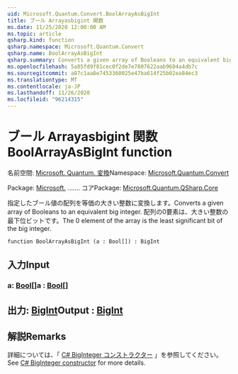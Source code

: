 ```yaml
---
uid: Microsoft.Quantum.Convert.BoolArrayAsBigInt
title: ブール Arrayasbigint 関数
ms.date: 11/25/2020 12:00:00 AM
ms.topic: article
qsharp.kind: function
qsharp.namespace: Microsoft.Quantum.Convert
qsharp.name: BoolArrayAsBigInt
qsharp.summary: Converts a given array of Booleans to an equivalent big integer. The 0 element of the array is the least significant bit of the big integer.
ms.openlocfilehash: 5a85fd9f81cec0f2de7e7807622aab9604a4db7c
ms.sourcegitcommit: a87c1aa8e7453360025e47ba614f25b02ea84ec3
ms.translationtype: MT
ms.contentlocale: ja-JP
ms.lasthandoff: 11/26/2020
ms.locfileid: "96214315"
---
```

# <a name="boolarrayasbigint-function"></a><span data-ttu-id="d8bb1-102">ブール Arrayasbigint 関数</span><span class="sxs-lookup"><span data-stu-id="d8bb1-102">BoolArrayAsBigInt function</span></span>

<span data-ttu-id="d8bb1-103">名前空間: [Microsoft. Quantum. 変換](xref:Microsoft.Quantum.Convert)</span><span class="sxs-lookup"><span data-stu-id="d8bb1-103">Namespace: [Microsoft.Quantum.Convert](xref:Microsoft.Quantum.Convert)</span></span>

<span data-ttu-id="d8bb1-104">Package: [Microsoft.](https://nuget.org/packages/Microsoft.Quantum.QSharp.Core) ....... コア</span><span class="sxs-lookup"><span data-stu-id="d8bb1-104">Package: [Microsoft.Quantum.QSharp.Core](https://nuget.org/packages/Microsoft.Quantum.QSharp.Core)</span></span>


<span data-ttu-id="d8bb1-105">指定したブール値の配列を等価の大きい整数に変換します。</span><span class="sxs-lookup"><span data-stu-id="d8bb1-105">Converts a given array of Booleans to an equivalent big integer.</span></span>
<span data-ttu-id="d8bb1-106">配列の0要素は、大きい整数の最下位ビットです。</span><span class="sxs-lookup"><span data-stu-id="d8bb1-106">The 0 element of the array is the least significant bit of the big integer.</span></span>

```qsharp
function BoolArrayAsBigInt (a : Bool[]) : BigInt
```


## <a name="input"></a><span data-ttu-id="d8bb1-107">入力</span><span class="sxs-lookup"><span data-stu-id="d8bb1-107">Input</span></span>

### <a name="a--bool"></a><span data-ttu-id="d8bb1-108">a: [Bool](xref:microsoft.quantum.lang-ref.bool)[]</span><span class="sxs-lookup"><span data-stu-id="d8bb1-108">a : [Bool](xref:microsoft.quantum.lang-ref.bool)[]</span></span>





## <a name="output--bigint"></a><span data-ttu-id="d8bb1-109">出力: [BigInt](xref:microsoft.quantum.lang-ref.bigint)</span><span class="sxs-lookup"><span data-stu-id="d8bb1-109">Output : [BigInt](xref:microsoft.quantum.lang-ref.bigint)</span></span>



## <a name="remarks"></a><span data-ttu-id="d8bb1-110">解説</span><span class="sxs-lookup"><span data-stu-id="d8bb1-110">Remarks</span></span>

<span data-ttu-id="d8bb1-111">詳細については、「 [C# BigInteger コンストラクター](https://docs.microsoft.com/dotnet/api/system.numerics.biginteger.-ctor?view=netframework-4.7.2#System_Numerics_BigInteger__ctor_System_Int64_) 」を参照してください。</span><span class="sxs-lookup"><span data-stu-id="d8bb1-111">See [C# BigInteger constructor](https://docs.microsoft.com/dotnet/api/system.numerics.biginteger.-ctor?view=netframework-4.7.2#System_Numerics_BigInteger__ctor_System_Int64_) for more details.</span></span>